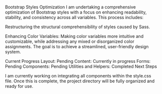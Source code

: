 Bootstrap Styles Optimization
I am undertaking a comprehensive optimization of Bootstrap styles with a focus on enhancing readability, stability, and consistency across all variables. This process includes:

Restructuring the structural comprehensibility of styles caused by Sass.

Enhancing Color Variables: Making color variables more intuitive and customizable, while addressing any mixed or disorganized color assignments. The goal is to achieve a streamlined, user-friendly design system.

Current Progress
Layout: Pending
Content: Currently in progress
Forms: Pending
Components: Pending
Utilities and Helpers: Completed
Next Steps

I am currently working on integrating all components within the style.css file. Once this is complete, the project directory will be fully organized and ready for use.
